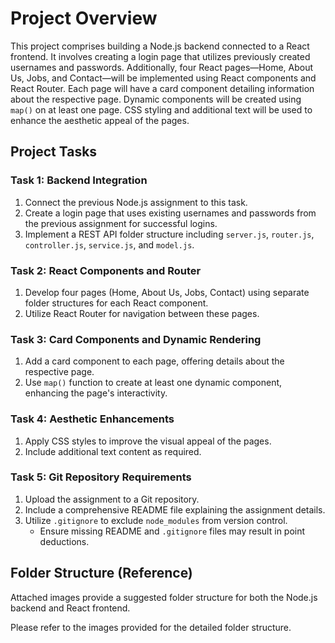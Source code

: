# Project Overview

This project comprises building a Node.js backend connected to a React frontend. It involves creating a login page that utilizes previously created usernames and passwords. Additionally, four React pages—Home, About Us, Jobs, and Contact—will be implemented using React components and React Router. Each page will have a card component detailing information about the respective page. Dynamic components will be created using `map()` on at least one page. CSS styling and additional text will be used to enhance the aesthetic appeal of the pages.

## Project Tasks

### Task 1: Backend Integration

1. Connect the previous Node.js assignment to this task.
2. Create a login page that uses existing usernames and passwords from the previous assignment for successful logins.
3. Implement a REST API folder structure including `server.js`, `router.js`, `controller.js`, `service.js`, and `model.js`.

### Task 2: React Components and Router

1. Develop four pages (Home, About Us, Jobs, Contact) using separate folder structures for each React component.
2. Utilize React Router for navigation between these pages.

### Task 3: Card Components and Dynamic Rendering

1. Add a card component to each page, offering details about the respective page.
2. Use `map()` function to create at least one dynamic component, enhancing the page's interactivity.

### Task 4: Aesthetic Enhancements

1. Apply CSS styles to improve the visual appeal of the pages.
2. Include additional text content as required.

### Task 5: Git Repository Requirements

1. Upload the assignment to a Git repository.
2. Include a comprehensive README file explaining the assignment details.
3. Utilize `.gitignore` to exclude `node_modules` from version control.
   - Ensure missing README and `.gitignore` files may result in point deductions.

## Folder Structure (Reference)

Attached images provide a suggested folder structure for both the Node.js backend and React frontend.

Please refer to the images provided for the detailed folder structure.


